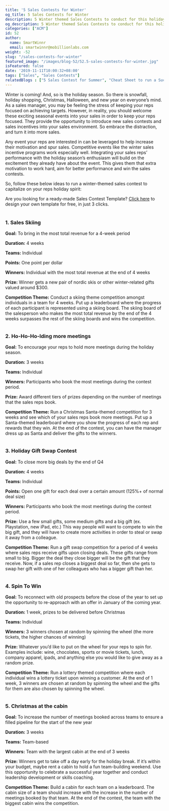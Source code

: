 ```yaml
---
title: '5 Sales Contests for Winter'
og_title: 5 Sales Contests for Winter
description: 5 Winter themed Sales Contests to conduct for this holiday season to spark the interest of your sales team
og_description: 5 Winter themed Sales Contests to conduct for this holiday season to spark the interest of your sales team
categories: ["ACM"]
id: 52
author:
  name: SmartWinnr
  email: smartwinnr@mobillionlabs.com
weight: -52
slug: "/sales-contests-for-winter"
featured_image: "/images/blog-52/52.5-sales-contests-for-winter.jpg"
isFeatured: false
date: '2019-11-11T10:00:32+08:00'
tags: ["Sales", "Sales Contests"]
relatedBlogs : ["5 Sales Contest for Summer", "Cheat Sheet to run a Successful Sales Contest", "Top 20 Sales Contest Names"]
---
```


Winter is coming! And, so is the holiday season. So there is snowfall, holiday shopping, Christmas, Halloween, and new year on everyone’s mind. As a sales manager, you may be feeling the stress of keeping your reps focused on achieving targets. However, in reality, you should welcome these exciting seasonal events into your sales in order to keep your reps focused. They provide the opportunity to introduce new sales contests and sales incentives into your sales environment. So embrace the distraction, and turn it into more sales.

Any event your reps are interested in can be leveraged to help increase their motivation and spur sales. Competitive events like the winter sales incentive programs work especially well. Integrating your sales reps’ performance with the holiday season’s enthusiasm will build on the excitement they already have about the event. This gives them that extra motivation to work hard, aim for better performance and win the sales contests.

So, follow these below ideas to run a winter-themed sales contest to capitalize on your reps holiday spirit:

<div class="ml_pro_tip ml-margin-top20 ml-margin-bottom20">
  Are you looking for a ready-made <span class="ml_text_bold">Sales Contest Template?</span> <a href="https://tools.smartwinnr.com" target="_blank" class="ml_custom_link">Click here</a> to design your own template for free, in just 3 clicks.
</div>

<br>

### **1. Sales Skiing**

**Goal:** To bring in the most total revenue for a 4-week period

**Duration:** 4 weeks

**Teams:** Individual

**Points:** One point per dollar

**Winners:** Individual with the most total revenue at the end of 4 weeks

**Prize:** Winner gets a new pair of nordic skis or other winter-related gifts valued around $300.

**Competition Theme:** Conduct a skiing theme competition amongst individuals in a team for 4 weeks. Put up a leaderboard where the progress of each participant is represented using a skiing board. The skiing board of the salesperson who makes the most total revenue by the end of the 4 weeks surpasses the rest of the skiing boards and wins the competition.

<img alt="" src="/images/blog-52/sales-skiing.png" class="ml-padding-top0 ml-padding-bottom0">

### **2. Ho-Ho-Ho-lding more meetings**

**Goal:** To encourage your reps to hold more meetings during the holiday season.

**Duration:** 3 weeks

**Teams:** Individual

**Winners:** Participants who book the most meetings during the contest period.

**Prize:** Award different tiers of prizes depending on the number of meetings that the sales reps book.

**Competition Theme:** Run a Christmas Santa-themed competition for 3 weeks and see which of your sales reps book more meetings. Put up a Santa-themed leaderboard where you show the progress of each rep and rewards that they win. At the end of the contest, you can have the manager dress up as Santa and deliver the gifts to the winners.

<img alt="" src="/images/blog-52/hohoho.png" class="ml-padding-top0 ml-padding-bottom0">

### **3. Holiday Gift Swap Contest**

**Goal:** To close more big deals by the end of Q4

**Duration:** 4 weeks

**Teams:** Individual

**Points:** Open one gift for each deal over a certain amount (125%+ of normal deal size)

**Winners:** Participants who book the most meetings during the contest period.

**Prize:** Use a few small gifts, some medium gifts and a big gift (ex. Playstation, new iPad, etc.) This way people will want to compete to win the big gift, and they will have to create more activities in order to steal or swap it away from a colleague.

**Competition Theme:** Run a gift swap competition for a period of 4 weeks where sales reps receive gifts upon closing deals. These gifts range from small to big. Bigger the deal they close bigger will be the gift that they receive. Now, if a sales rep closes a biggest deal so far, then she gets to swap her gift with one of her colleagues who has a bigger gift than her.

<img alt="" src="/images/blog-52/holiday-gift.png" class="ml-padding-top0 ml-padding-bottom0">

### **4. Spin To Win**

**Goal:** To reconnect with old prospects before the close of the year to set up the opportunity to re-approach with an offer in January of the coming year.

**Duration:** 1 week, prizes to be delivered before Christmas

**Teams:** Individual

**Winners:** 3 winners chosen at random by spinning the wheel (the more tickets, the higher chances of winning)

**Prize:** Whatever you’d like to put on the wheel for your reps to spin for. Examples include: wine, chocolates, sports or movie tickets, lunch, company apparel, ipads, and anything else you would like to give away as a random prize.

**Competition Theme:** Run a lottery themed competition where each individual wins a lottery ticket upon winning a customer. At the end of 1 week, 3 winners are chosen at random by spinning the wheel and the gifts for them are also chosen by spinning the wheel.

<img alt="" src="/images/blog-52/spin-to-win.png" class="ml-padding-top0 ml-padding-bottom0">

### **5. Christmas at the cabin**

**Goal:** To increase the number of meetings booked across teams to ensure a filled pipeline for the start of the new year

**Duration:** 3 weeks

**Teams:** Team-based

**Winners:** Team with the largest cabin at the end of 3 weeks

**Prize:** Winners get to take off a day early for the holiday break. If it’s within your budget, maybe rent a cabin to hold a fun team-building weekend. Use this opportunity to celebrate a successful year together and conduct leadership development or skills coaching.

**Competition Theme:** Build a cabin for each team on a leaderboard. The cabin size of a team should increase with the increase in the number of meetings booked by that team. At the end of the contest, the team with the biggest cabin wins the competition.

<img alt="" src="/images/blog-52/cabin.png" class="ml-padding-top0 ml-padding-bottom0">